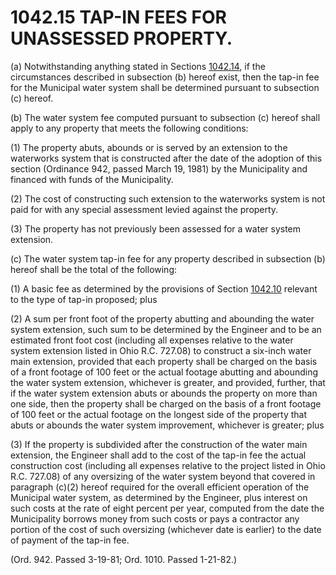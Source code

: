 1042.15 TAP-IN FEES FOR UNASSESSED PROPERTY.
============================================

​(a) Notwithstanding anything stated in Sections
[1042.14](42fa4b74.html), if the circumstances described in subsection
(b) hereof exist, then the tap-in fee for the Municipal water system
shall be determined pursuant to subsection (c) hereof.

​(b) The water system fee computed pursuant to subsection (c) hereof
shall apply to any property that meets the following conditions:

​(1) The property abuts, abounds or is served by an extension to the
waterworks system that is constructed after the date of the adoption of
this section (Ordinance 942, passed March 19, 1981) by the Municipality
and financed with funds of the Municipality.

​(2) The cost of constructing such extension to the waterworks system is
not paid for with any special assessment levied against the property.

​(3) The property has not previously been assessed for a water system
extension.

​(c) The water system tap-in fee for any property described in
subsection (b) hereof shall be the total of the following:

​(1) A basic fee as determined by the provisions of Section
[1042.10](43222e13.html) relevant to the type of tap-in proposed; plus

​(2) A sum per front foot of the property abutting and abounding the
water system extension, such sum to be determined by the Engineer and to
be an estimated front foot cost (including all expenses relative to the
water system extension listed in Ohio R.C. 727.08) to construct a
six-inch water main extension, provided that each property shall be
charged on the basis of a front footage of 100 feet or the actual
footage abutting and abounding the water system extension, whichever is
greater, and provided, further, that if the water system extension abuts
or abounds the property on more than one side, then the property shall
be charged on the basis of a front footage of 100 feet or the actual
footage on the longest side of the property that abuts or abounds the
water system improvement, whichever is greater; plus

​(3) If the property is subdivided after the construction of the water
main extension, the Engineer shall add to the cost of the tap-in fee the
actual construction cost (including all expenses relative to the project
listed in Ohio R.C. 727.08) of any oversizing of the water system beyond
that covered in paragraph (c)(2) hereof required for the overall
efficient operation of the Municipal water system, as determined by the
Engineer, plus interest on such costs at the rate of eight percent per
year, computed from the date the Municipality borrows money from such
costs or pays a contractor any portion of the cost of such oversizing
(whichever date is earlier) to the date of payment of the tap-in fee.

(Ord. 942. Passed 3-19-81; Ord. 1010. Passed 1-21-82.)

